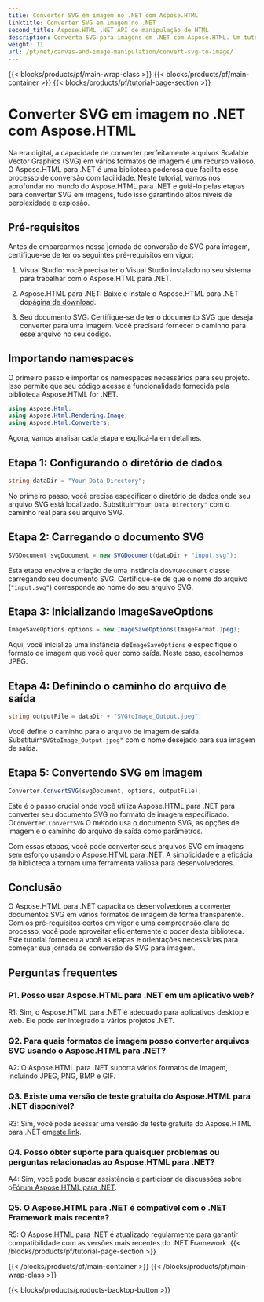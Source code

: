 ```yaml
---
title: Converter SVG em imagem no .NET com Aspose.HTML
linktitle: Converter SVG em imagem no .NET
second_title: Aspose.HTML .NET API de manipulação de HTML
description: Converta SVG para imagens em .NET com Aspose.HTML. Um tutorial abrangente para desenvolvedores. Transforme facilmente documentos SVG em formatos JPEG, PNG, BMP e GIF.
weight: 11
url: /pt/net/canvas-and-image-manipulation/convert-svg-to-image/
---
```


{{< blocks/products/pf/main-wrap-class >}}
{{< blocks/products/pf/main-container >}}
{{< blocks/products/pf/tutorial-page-section >}}

# Converter SVG em imagem no .NET com Aspose.HTML


Na era digital, a capacidade de converter perfeitamente arquivos Scalable Vector Graphics (SVG) em vários formatos de imagem é um recurso valioso. O Aspose.HTML para .NET é uma biblioteca poderosa que facilita esse processo de conversão com facilidade. Neste tutorial, vamos nos aprofundar no mundo do Aspose.HTML para .NET e guiá-lo pelas etapas para converter SVG em imagens, tudo isso garantindo altos níveis de perplexidade e explosão.

## Pré-requisitos

Antes de embarcarmos nessa jornada de conversão de SVG para imagem, certifique-se de ter os seguintes pré-requisitos em vigor:

1. Visual Studio: você precisa ter o Visual Studio instalado no seu sistema para trabalhar com o Aspose.HTML para .NET.

2.  Aspose.HTML para .NET: Baixe e instale o Aspose.HTML para .NET do[página de download](https://releases.aspose.com/html/net/).

3. Seu documento SVG: Certifique-se de ter o documento SVG que deseja converter para uma imagem. Você precisará fornecer o caminho para esse arquivo no seu código.

## Importando namespaces


O primeiro passo é importar os namespaces necessários para seu projeto. Isso permite que seu código acesse a funcionalidade fornecida pela biblioteca Aspose.HTML for .NET.

```csharp
using Aspose.Html;
using Aspose.Html.Rendering.Image;
using Aspose.Html.Converters;
```

Agora, vamos analisar cada etapa e explicá-la em detalhes.

## Etapa 1: Configurando o diretório de dados

```csharp
string dataDir = "Your Data Directory";
```

 No primeiro passo, você precisa especificar o diretório de dados onde seu arquivo SVG está localizado. Substituir`"Your Data Directory"` com o caminho real para seu arquivo SVG.

## Etapa 2: Carregando o documento SVG

```csharp
SVGDocument svgDocument = new SVGDocument(dataDir + "input.svg");
```

 Esta etapa envolve a criação de uma instância do`SVGDocument` classe carregando seu documento SVG. Certifique-se de que o nome do arquivo (`"input.svg"`) corresponde ao nome do seu arquivo SVG.

## Etapa 3: Inicializando ImageSaveOptions

```csharp
ImageSaveOptions options = new ImageSaveOptions(ImageFormat.Jpeg);
```

 Aqui, você inicializa uma instância de`ImageSaveOptions` e especifique o formato de imagem que você quer como saída. Neste caso, escolhemos JPEG.

## Etapa 4: Definindo o caminho do arquivo de saída

```csharp
string outputFile = dataDir + "SVGtoImage_Output.jpeg";
```

Você define o caminho para o arquivo de imagem de saída. Substituir`"SVGtoImage_Output.jpeg"` com o nome desejado para sua imagem de saída.

## Etapa 5: Convertendo SVG em imagem

```csharp
Converter.ConvertSVG(svgDocument, options, outputFile);
```

 Este é o passo crucial onde você utiliza Aspose.HTML para .NET para converter seu documento SVG no formato de imagem especificado. O`Converter.ConvertSVG` O método usa o documento SVG, as opções de imagem e o caminho do arquivo de saída como parâmetros.

Com essas etapas, você pode converter seus arquivos SVG em imagens sem esforço usando o Aspose.HTML para .NET. A simplicidade e a eficácia da biblioteca a tornam uma ferramenta valiosa para desenvolvedores.

## Conclusão

O Aspose.HTML para .NET capacita os desenvolvedores a converter documentos SVG em vários formatos de imagem de forma transparente. Com os pré-requisitos certos em vigor e uma compreensão clara do processo, você pode aproveitar eficientemente o poder desta biblioteca. Este tutorial forneceu a você as etapas e orientações necessárias para começar sua jornada de conversão de SVG para imagem.

## Perguntas frequentes

### P1. Posso usar Aspose.HTML para .NET em um aplicativo web?

R1: Sim, o Aspose.HTML para .NET é adequado para aplicativos desktop e web. Ele pode ser integrado a vários projetos .NET.

### Q2. Para quais formatos de imagem posso converter arquivos SVG usando o Aspose.HTML para .NET?

A2: O Aspose.HTML para .NET suporta vários formatos de imagem, incluindo JPEG, PNG, BMP e GIF.

### Q3. Existe uma versão de teste gratuita do Aspose.HTML para .NET disponível?

 R3: Sim, você pode acessar uma versão de teste gratuita do Aspose.HTML para .NET em[este link](https://releases.aspose.com/).

### Q4. Posso obter suporte para quaisquer problemas ou perguntas relacionadas ao Aspose.HTML para .NET?

 A4: Sim, você pode buscar assistência e participar de discussões sobre o[Fórum Aspose.HTML para .NET](https://forum.aspose.com/).

### Q5. O Aspose.HTML para .NET é compatível com o .NET Framework mais recente?

R5: O Aspose.HTML para .NET é atualizado regularmente para garantir compatibilidade com as versões mais recentes do .NET Framework.
{{< /blocks/products/pf/tutorial-page-section >}}

{{< /blocks/products/pf/main-container >}}
{{< /blocks/products/pf/main-wrap-class >}}

{{< blocks/products/products-backtop-button >}}
